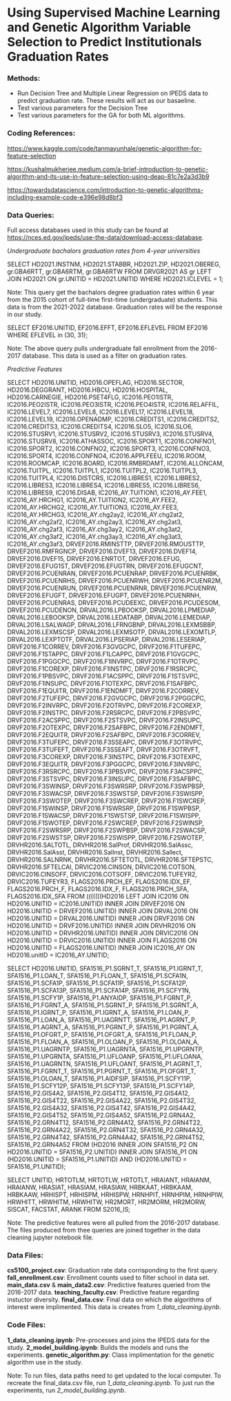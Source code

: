 # Using Supervised Machine Learning and Genetic Algorithm Variable Selection to Predict Institutionals Graduation Rates

### Methods:
* Run Decision Tree and Multiple Linear Regression on IPEDS data to predict graduation rate. These results will act as our basaeline.
* Test various parameters for the Decision Tree
* Test various parameters for the GA for both ML algorithms.

### Coding References:

https://www.kaggle.com/code/tanmayunhale/genetic-algorithm-for-feature-selection

https://kushalmukherjee.medium.com/a-brief-introduction-to-genetic-algorithm-and-its-use-in-feature-selection-using-deap-81c7e2a3d3b9

https://towardsdatascience.com/introduction-to-genetic-algorithms-including-example-code-e396e98d8bf3


### Data Queries:
Full access databases used in this study can be found at https://nces.ed.gov/ipeds/use-the-data/download-access-database.

*Undergraduate bachalors graduation rates from 4-year universities*

SELECT HD2021.INSTNM, HD2021.STABBR, HD2021.ZIP, HD2021.OBEREG, gr.GBA6RTT, gr.GBA6RTM, gr.GBA6RTW
FROM DRVGR2021 AS gr LEFT JOIN HD2021 ON gr.UNITID = HD2021.UNITID
WHERE HD2021.ICLEVEL = 1;

Note: This query get the bachalors degree graduation rates within 6 year from the 2015 cohort of full-time first-time (undergraduate) students. This data is from the 2021-2022 database. Graduation rates will be the response in our study.

SELECT EF2016.UNITID, EF2016.EFFT, EF2016.EFLEVEL
FROM EF2016
WHERE EFLEVEL in (30, 31);

Note: The above query pulls undergraduate fall enrollment from the 2016-2017 database.  This data is used as a filter on graduation rates.

*Predictive Features*

SELECT HD2016.UNITID, HD2016.OPEFLAG, HD2016.SECTOR, HD2016.DEGGRANT, HD2016.HBCU, HD2016.HOSPITAL, HD2016.CARNEGIE, HD2016.PSET4FLG, IC2016.PEO1ISTR, IC2016.PEO2ISTR, IC2016.PEO3ISTR, IC2016.PEO4ISTR, IC2016.RELAFFIL, IC2016.LEVEL7, IC2016.LEVEL8, IC2016.LEVEL17, IC2016.LEVEL18, IC2016.LEVEL19, IC2016.OPENADMP, IC2016.CREDITS1, IC2016.CREDITS2, IC2016.CREDITS3, IC2016.CREDITS4, IC2016.SLO5, IC2016.SLO6, IC2016.STUSRV1, IC2016.STUSRV2, IC2016.STUSRV3, IC2016.STUSRV4, IC2016.STUSRV8, IC2016.ATHASSOC, IC2016.SPORT1, IC2016.CONFNO1, IC2016.SPORT2, IC2016.CONFNO2, IC2016.SPORT3, IC2016.CONFNO3, IC2016.SPORT4, IC2016.CONFNO4, IC2016.APPLFEEU, IC2016.ROOM, IC2016.ROOMCAP, IC2016.BOARD, IC2016.RMBRDAMT, IC2016.ALLONCAM, IC2016.TUITPL, IC2016.TUITPL1, IC2016.TUITPL2, IC2016.TUITPL3, IC2016.TUITPL4, IC2016.DISTCRS, IC2016.LIBRES1, IC2016.LIBRES2, IC2016.LIBRES3, IC2016.LIBRES4, IC2016.LIBRES5, IC2016.LIBRES6, IC2016.LIBRES9, IC2016.DISAB, IC2016_AY.TUITION1, IC2016_AY.FEE1, IC2016_AY.HRCHG1, IC2016_AY.TUITION2, IC2016_AY.FEE2, IC2016_AY.HRCHG2, IC2016_AY.TUITION3, IC2016_AY.FEE3, IC2016_AY.HRCHG3, IC2016_AY.chg2ay2, IC2016_AY.chg2at2, IC2016_AY.chg2af2, IC2016_AY.chg2ay3, IC2016_AY.chg2at3, IC2016_AY.chg2af3, IC2016_AY.chg3ay2, IC2016_AY.chg3at2, IC2016_AY.chg3af2, IC2016_AY.chg3ay3, IC2016_AY.chg3at3, IC2016_AY.chg3af3, DRVEF2016.RMINSTTP, DRVEF2016.RMOUSTTP, DRVEF2016.RMFRGNCP, DRVEF2016.DVEF13, DRVEF2016.DVEF14, DRVEF2016.DVEF15, DRVEF2016.ENRTOT, DRVEF2016.EFUG, DRVEF2016.EFUG1ST, DRVEF2016.EFUGTRN, DRVEF2016.EFUGCNT, DRVEF2016.PCUENRAN, DRVEF2016.PCUENRAP, DRVEF2016.PCUENRBK, DRVEF2016.PCUENRHS, DRVEF2016.PCUENRWH, DRVEF2016.PCUENR2M, DRVEF2016.PCUENRUN, DRVEF2016.PCUENRNR, DRVEF2016.PCUENRW, DRVEF2016.EFUGFT, DRVEF2016.EFUGPT, DRVEF2016.PCUENRNH, DRVEF2016.PCUENRAS, DRVEF2016.PCUDEEXC, DRVEF2016.PCUDESOM, DRVEF2016.PCUDENON, DRVAL2016.LPBOOKSP, DRVAL2016.LPMEDIAP, DRVAL2016.LEBOOKSP, DRVAL2016.LEDATABP, DRVAL2016.LEMEDIAP, DRVAL2016.LSALWAGP, DRVAL2016.LFRNGBNP, DRVAL2016.LEXMSBBP, DRVAL2016.LEXMSCSP, DRVAL2016.LEXMSOTP, DRVAL2016.LEXOMTLP, DRVAL2016.LEXPTOTF, DRVAL2016.LPSERIAP, DRVAL2016.LESERIAP, DRVF2016.F1CORREV, DRVF2016.F3GVGCPC, DRVF2016.F1TUFEPC, DRVF2016.F1STAPPC, DRVF2016.F1LCAPPC, DRVF2016.F1GVGCPC, DRVF2016.F1PGGCPC, DRVF2016.F1INVRPC, DRVF2016.F1OTRVPC, DRVF2016.F1COREXP, DRVF2016.F1INSTPC, DRVF2016.F1RSRCPC, DRVF2016.F1PBSVPC, DRVF2016.F1ACSPPC, DRVF2016.F1STSVPC, DRVF2016.F1INSUPC, DRVF2016.F1OTEXPC, DRVF2016.F1SAFBPC, DRVF2016.F1EQUITR, DRVF2016.F1ENDMFT, DRVF2016.F2CORREV, DRVF2016.F2TUFEPC, DRVF2016.F2GVGCPC, DRVF2016.F2PGGCPC, DRVF2016.F2INVRPC, DRVF2016.F2OTRVPC, DRVF2016.F2COREXP, DRVF2016.F2INSTPC, DRVF2016.F2RSRCPC, DRVF2016.F2PBSVPC, DRVF2016.F2ACSPPC, DRVF2016.F2STSVPC, DRVF2016.F2INSUPC, DRVF2016.F2OTEXPC, DRVF2016.F2SAFBPC, DRVF2016.F2ENDMFT, DRVF2016.F2EQUITR, DRVF2016.F2SAFBPC, DRVF2016.F3CORREV, DRVF2016.F3TUFEPC, DRVF2016.F3SSEAPC, DRVF2016.F3OTRVPC, DRVF2016.F3TUFEFT, DRVF2016.F3SSEAFT, DRVF2016.F3OTRVFT, DRVF2016.F3COREXP, DRVF2016.F3INSTPC, DRVF2016.F3OTEXPC, DRVF2016.F3EQUITR, DRVF2016.F3PGGCPC, DRVF2016.F3INVRPC, DRVF2016.F3RSRCPC, DRVF2016.F3PBSVPC, DRVF2016.F3ACSPPC, DRVF2016.F3STSVPC, DRVF2016.F3INSUPC, DRVF2016.F3SAFBPC, DRVF2016.F3SWINSP, DRVF2016.F3SWRSRP, DRVF2016.F3SWPBSP, DRVF2016.F3SWACSP, DRVF2016.F3SWSTSP, DRVF2016.F3SWISPP, DRVF2016.F3SWOTEP, DRVF2016.F3SWCREP, DRVF2016.F1SWCREP, DRVF2016.F1SWINSP, DRVF2016.F1SWRSRP, DRVF2016.F1SWPBSP, DRVF2016.F1SWACSP, DRVF2016.F1SWSTSP, DRVF2016.F1SWISPP, DRVF2016.F1SWOTEP, DRVF2016.F2SWCREP, DRVF2016.F2SWINSP, DRVF2016.F2SWRSRP, DRVF2016.F2SWPBSP, DRVF2016.F2SWACSP, DRVF2016.F2SWSTSP, DRVF2016.F2SWISPP, DRVF2016.F2SWOTEP, DRVHR2016.SALTOTL, DRVHR2016.SalProf, DRVHR2016.SalAssc, DRVHR2016.SalAsst, DRVHR2016.SalInst, DRVHR2016.Sallect, DRVHR2016.SALNRNK, DRVHR2016.SFTETOTL, DRVHR2016.SFTEPSTC, DRVHR2016.SFTELCAI, DRVIC2016.CINSON, DRVIC2016.COTSON, DRVIC2016.CINSOFF, DRVIC2016.COTSOFF, DRVIC2016.TUFEYR2, DRVIC2016.TUFEYR3, FLAGS2016.PRCH_EF, FLAGS2016.IDX_EF, FLAGS2016.PRCH_F, FLAGS2016.IDX_F, FLAGS2016.PRCH_SFA, FLAGS2016.IDX_SFA
FROM (((((((HD2016 LEFT JOIN IC2016 ON HD2016.UNITID = IC2016.UNITID) INNER JOIN DRVEF2016 ON HD2016.UNITID = DRVEF2016.UNITID) INNER JOIN DRVAL2016 ON HD2016.UNITID = DRVAL2016.UNITID) INNER JOIN DRVF2016 ON HD2016.UNITID = DRVF2016.UNITID) INNER JOIN DRVHR2016 ON HD2016.UNITID = DRVHR2016.UNITID) INNER JOIN DRVIC2016 ON HD2016.UNITID = DRVIC2016.UNITID) INNER JOIN FLAGS2016 ON HD2016.UNITID = FLAGS2016.UNITID) INNER JOIN IC2016_AY ON HD2016.unitID = IC2016_AY.UNITID;

SELECT HD2016.UNITID, SFA1516_P1.SGRNT_T, SFA1516_P1.IGRNT_T, SFA1516_P1.LOAN_T, SFA1516_P1.FLOAN_T, SFA1516_P1.SCFA1N, SFA1516_P1.SCFA1P, SFA1516_P1.SCFA11P, SFA1516_P1.SCFA12P, SFA1516_P1.SCFA13P, SFA1516_P1.SCFA14P, SFA1516_P1.SCFY1N, SFA1516_P1.SCFY1P, SFA1516_P1.ANYAIDP, SFA1516_P1.FGRNT_P, SFA1516_P1.FGRNT_A, SFA1516_P1.SGRNT_P, SFA1516_P1.SGRNT_A, SFA1516_P1.IGRNT_P, SFA1516_P1.IGRNT_A, SFA1516_P1.LOAN_P, SFA1516_P1.LOAN_A, SFA1516_P1.UAGRNTT, SFA1516_P1.AGRNT_P, SFA1516_P1.AGRNT_A, SFA1516_P1.PGRNT_P, SFA1516_P1.PGRNT_A, SFA1516_P1.OFGRT_P, SFA1516_P1.OFGRT_A, SFA1516_P1.FLOAN_P, SFA1516_P1.FLOAN_A, SFA1516_P1.OLOAN_P, SFA1516_P1.OLOAN_A, SFA1516_P1.UAGRNTP, SFA1516_P1.UAGRNTA, SFA1516_P1.UPGRNTP, SFA1516_P1.UPGRNTA, SFA1516_P1.UFLOANP, SFA1516_P1.UFLOANA, SFA1516_P1.UAGRNTN, SFA1516_P1.UFLOANT, SFA1516_P1.AGRNT_T, SFA1516_P1.FGRNT_T, SFA1516_P1.PGRNT_T, SFA1516_P1.OFGRT_T, SFA1516_P1.OLOAN_T, SFA1516_P1.AIDFSIP, SFA1516_P1.SCFY11P, SFA1516_P1.SCFY12P, SFA1516_P1.SCFY13P, SFA1516_P1.SCFY14P, SFA1516_P2.GIS4A2, SFA1516_P2.GIS4T12, SFA1516_P2.GIS4A12, SFA1516_P2.GIS4T22, SFA1516_P2.GIS4A22, SFA1516_P2.GIS4T32, SFA1516_P2.GIS4A32, SFA1516_P2.GIS4T42, SFA1516_P2.GIS4A42, SFA1516_P2.GIS4T52, SFA1516_P2.GIS4A52, SFA1516_P2.GRN4A2, SFA1516_P2.GRN4T12, SFA1516_P2.GRN4A12, SFA1516_P2.GRN4T22, SFA1516_P2.GRN4A22, SFA1516_P2.GRN4T32, SFA1516_P2.GRN4A32, SFA1516_P2.GRN4T42, SFA1516_P2.GRN4A42, SFA1516_P2.GRN4T52, SFA1516_P2.GRN4A52
FROM (HD2016 INNER JOIN SFA1516_P2 ON HD2016.UNITID = SFA1516_P2.UNITID) INNER JOIN SFA1516_P1 ON (HD2016.UNITID = SFA1516_P1.UNITID) AND (HD2016.UNITID = SFA1516_P1.UNITID);

SELECT UNITID, HRTOTLM, HRTOTLW, HRTOTLT, HRAIANT, HRAIANM, HRAIANW, HRASIAT, HRASIAM, HRASIAW, HRBKAAT, HRBKAAM, HRBKAAW, HRHISPT, HRHISPM, HRHISPW, HRNHPIT, HRNHPIM, HRNHPIW, HRWHITT, HRWHITM, HRWHITW, HR2MORT, HR2MORM, HR2MORW, SISCAT, FACSTAT, ARANK
FROM S2016_IS;

Note: The predictive features were all pulled from the 2016-2017 database.  The files produced from thee queries are joined together in the data cleaning jupyter notebook file.


### Data Files:

**cs5100_project.csv**: Graduation rate data corrisponding to the first query.
**fall_enrollment.csv**: Enrollment counts used to filter school in data set.
**main_data.csv** & **main_data2.csv**: Predictive features queried from the 2016-2017 data.
**teaching_faculty.csv**: Predictive feature regarding instuctor diversity.
**final_data.csv**: Final data on which the algorithms of interest were implimented. This data is creates from *1_data_cleaning.ipynb*.

### Code Files:

**1_data_cleaning.ipynb**: Pre-processes and joins the IPEDS data for the study.
**2_model_building.ipynb**: Builds the models and runs the experiments.
**genetic_algorithm.py**: Class implimentation for the genetic algorithm use in the study.

Note: To run files, data paths need to get updated to the local computer. To recreate the final_data.csv file, run *1_data_cleaning.ipynb*.  To just run the experiments, run *2_model_building.ipynb*. 